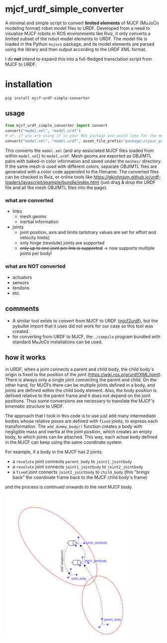 # mjcf_urdf_simple_converter
A minimal and simple script to convert **limited elements** of MJCF (MuJoCo modeling format) robot model files to URDF. Developed from a need to visualize MJCF robots in ROS environments like Rviz, it only converts a limited subset of the robot model elements to URDF.
The model file is loaded in the Python `mujoco` package, and its model elements are parsed using the library and then output according to the URDF XML format.

I do **not** intend to expand this into a full-fledged transclation script from MJCF to URDF.

# installation
```
pip install mjcf-urdf-simple-converter
```

## usage
```python
from mjcf_urdf_simple_converter import convert
convert("model.xml", "model.urdf")
# or, if you are using it in your ROS package and would like for the mesh directories to be resolved correctly, set meshfile_prefix, for example:
convert("model.xml", "model.urdf", asset_file_prefix="package://your_package_name/model/")
```
This converts the `model.xml` (and any associated MJCF files loaded from within `model.xml`) to `model.urdf`. Mesh geoms are exported as OBJ/MTL pairs with baked-in color information and saved under the `meshes/` directory. If the same mesh is used with different colors, separate OBJ/MTL files are generated with a color code appended to the filename. The converted files can be checked in Rviz, or online tools like https://gkjohnson.github.io/urdf-loaders/javascript/example/bundle/index.html (just drag & drop the URDF file and all the mesh OBJ/MTL files into the page).

### what are converted
* links
  * mesh geoms
  * inertial information
* joints
  * joint position, axis and limits (arbitrary values are set for effort and velocity limits)
  * only hinge (revolute) joints are supported
  * ~~only up to one joint per link is supported~~ -> now supports multiple joints per body!

### what are NOT converted
* actuators
* sensors
* tendons
* etc.

## comments
* A similar tool exists to convert from MJCF to URDF ([mjcf2urdf](https://github.com/iory/mjcf2urdf)), but the pybullet import that it uses did not work for our case so this tool was created.
* for converting from URDF to MJCF, the `./compile` program bundled with standard MuJoCo installations can be used.


## how it works
in URDF, when a joint connects a parent and child body, the child body's origin is fixed to the position of the joint (https://wiki.ros.org/urdf/XML/joint). There is always only a single joint connecting the parent and child. On the other hand, for MJCFs there can be multiple joints defined in a body, and joints are defined within the child body element. Also, the body position is defined relative to the parent frame and it does not depend on the joint positions. Thus some conversions are necessary to translate the MJCF's kinematic structure to URDF.

The approach that I took in this code is to use just add many intermediate bodies whose relative poses are defined with `fixed` joints, to express each transformation. The `add_dummy_body()` function creates a body with negligible mass and inertia at the joint position, which creates an empty body, to which joints can be attached. This way, each actual body defined in the MJCF can keep using the same coordinate system 

For example, if a body in the MJCF has 2 joints:

- a `revolute` joint connects `parent_body` to `joint1_jointbody`
- a `revolute` joint connects `joint1_jointbody` to `joint2_jointbody`
- a `fixed` joint connects `joint2_jointbody` to `child_body` (this "brings back" the coordinate frame back to the MJCF child body's frame)

and the process is continued onwards to the next MJCF body.

<img src="kinematic_chain.drawio.png" width="400">
